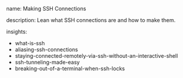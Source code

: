 name: Making SSH Connections

description: Lean what SSH connections are and how to make them.

insights:
  - what-is-ssh
  - aliasing-ssh-connections
  - staying-connected-remotely-via-ssh-without-an-interactive-shell
  - ssh-tunneling-made-easy
  - breaking-out-of-a-terminal-when-ssh-locks